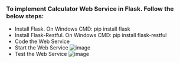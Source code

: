 ### To implement Calculator Web Service in Flask. Follow the below steps:
  - Install Flask. On Windows CMD: pip install flask
  - Install Flask-Restful. On Windows CMD: pip install flask-restful
  - Code the Web Service 
  - Start the Web Service
  ![image](https://user-images.githubusercontent.com/689226/50307382-4df96c80-04be-11e9-8434-f4d555f43271.png)
  - Test the Web Service
  ![image](https://user-images.githubusercontent.com/689226/50072006-b95ee800-01f9-11e9-9396-4f6a67939ac6.png)


